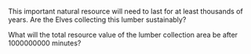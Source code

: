 This important natural resource will need to last for at least thousands of years. Are the Elves collecting this lumber sustainably?

What will the total resource value of the lumber collection area be after 1000000000 minutes?